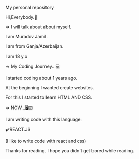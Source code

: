 My personal repository

Hi,Everybody.👋

=> I will talk about about myself.

I am Muradov Jamil.

I am from Ganja/Azerbaijan.

I am 18 y.o

=> My Coding Journey...💻

I started coding about 1 years ago.

At the beginning I wanted create websites.

For this I started to learn HTML AND CSS.

=> NOW...🖥️⌨️

I am writing code with this language:

✔️REACT.JS

(I like to write code with react and css)

Thanks for reading, I hope you didn't get bored while reading.
